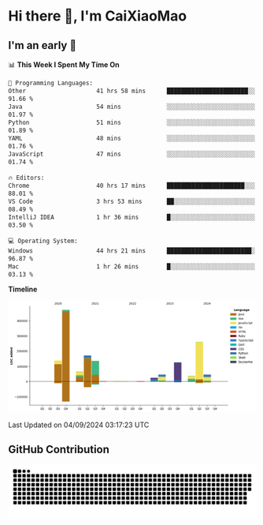 # Hi there 👋, I'm CaiXiaoMao

## I'm an early 🐤
<!--START_SECTION:waka-->
📊 **This Week I Spent My Time On** 

```text
💬 Programming Languages: 
Other                    41 hrs 58 mins      ███████████████████████░░   91.66 % 
Java                     54 mins             ░░░░░░░░░░░░░░░░░░░░░░░░░   01.97 % 
Python                   51 mins             ░░░░░░░░░░░░░░░░░░░░░░░░░   01.89 % 
YAML                     48 mins             ░░░░░░░░░░░░░░░░░░░░░░░░░   01.76 % 
JavaScript               47 mins             ░░░░░░░░░░░░░░░░░░░░░░░░░   01.74 % 

🔥 Editors: 
Chrome                   40 hrs 17 mins      ██████████████████████░░░   88.01 % 
VS Code                  3 hrs 53 mins       ██░░░░░░░░░░░░░░░░░░░░░░░   08.49 % 
IntelliJ IDEA            1 hr 36 mins        █░░░░░░░░░░░░░░░░░░░░░░░░   03.50 % 

💻 Operating System: 
Windows                  44 hrs 21 mins      ████████████████████████░   96.87 % 
Mac                      1 hr 26 mins        █░░░░░░░░░░░░░░░░░░░░░░░░   03.13 % 
```

**Timeline**

![Lines of Code chart](https://raw.githubusercontent.com/caixiaomao/caixiaomao/main/assets/bar_graph.png)


 Last Updated on 04/09/2024 03:17:23 UTC
<!--END_SECTION:waka-->

## GitHub Contribution
<picture>
  <source media="(prefers-color-scheme: dark)" srcset="/dist/snake/github-contribution-grid-snake-dark.svg" />
  <source media="(prefers-color-scheme: light)" srcset="/dist/snake/github-contribution-grid-snake.svg" />
  <img alt="github contribution grid snake animation" src="/dist/snake/github-contribution-grid-snake.svg" />
</picture>
